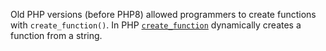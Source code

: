 Old PHP versions (before PHP8) allowed programmers to create functions with `create_function()`.
In PHP [`create_function`](https://www.php.net/manual/en/function.create-function) dynamically creates a function from a string.